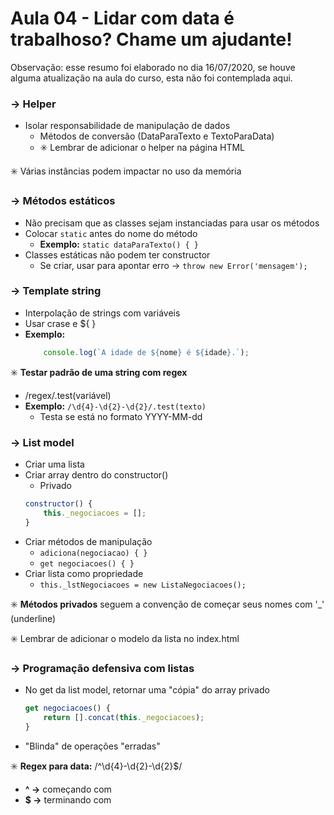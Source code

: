 # Aula 04 - Lidar com data é trabalhoso? Chame um ajudante!

Observação: esse resumo foi elaborado no dia 16/07/2020, se houve alguma atualização na aula do curso, esta não foi contemplada aqui.

### → Helper
* Isolar responsabilidade de manipulação de dados
    * Métodos de conversão (DataParaTexto e TextoParaData)
    * :eight_spoked_asterisk: Lembrar de adicionar o helper na página HTML

:eight_spoked_asterisk: Várias instâncias podem impactar no uso da memória

### → Métodos estáticos
* Não precisam que as classes sejam instanciadas para usar os métodos
* Colocar `static` antes do nome do método
    * **Exemplo:** `static dataParaTexto() { }`
* Classes estáticas não podem ter constructor
    * Se criar, usar para apontar erro → `throw new Error('mensagem');`

### → Template string
* Interpolação de strings com variáveis
* Usar crase e ${ }
* **Exemplo:**
    ```javascript
        console.log(`A idade de ${nome} é ${idade}.`);
    ```

:eight_spoked_asterisk: **Testar padrão de uma string com regex**
* /regex/.test(variável)
* **Exemplo:** `/\d{4}-\d{2}-\d{2}/.test(texto)`
    * Testa se está no formato YYYY-MM-dd

### → List model
* Criar uma lista
* Criar array dentro do constructor()
    * Privado
    ```javascript
    constructor() {
        this._negociacoes = [];
    }
    ```
* Criar métodos de manipulação
    * `adiciona(negociacao) { }`
    * `get negociacoes() { }`
* Criar lista como propriedade
    * `this._lstNegociacoes = new ListaNegociacoes();`

:eight_spoked_asterisk: **Métodos privados** seguem a convenção de começar seus nomes com '_' (underline)

:eight_spoked_asterisk: Lembrar de adicionar o modelo da lista no index.html

### → Programação defensiva com listas
* No get da list model, retornar uma "cópia" do array privado
    ```javascript
    get negociacoes() {
        return [].concat(this._negociacoes);
    }
    ```
* "Blinda" de operações "erradas"

:eight_spoked_asterisk: **Regex para data:** /^\d{4}-\d{2}-\d{2}$/
* **^ →** começando com
* **$ →** terminando com